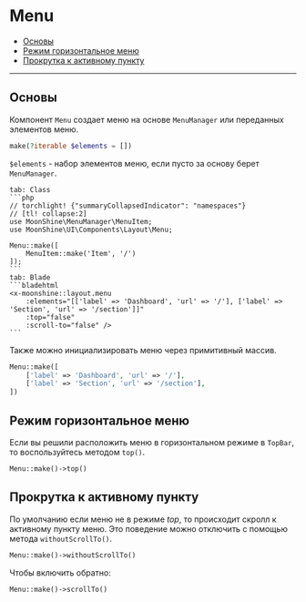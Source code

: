 # Menu

- [Основы](#basics)
- [Режим горизонтальное меню](#top)
- [Прокрутка к активному пункту](#scroll-to)

---

<a name="basics"></a>
## Основы

Компонент `Menu` создает меню на основе `MenuManager` или переданных элементов меню.

```php
make(?iterable $elements = [])
```

`$elements` - набор элементов меню, если пусто за основу берет `MenuManager`.

~~~tabs
tab: Class
```php
// torchlight! {"summaryCollapsedIndicator": "namespaces"}
// [tl! collapse:2]
use MoonShine\MenuManager\MenuItem;
use MoonShine\UI\Components\Layout\Menu;

Menu::make([
    MenuItem::make('Item', '/')
]);
```
tab: Blade
```bladehtml
<x-moonshine::layout.menu
    :elements="[['label' => 'Dashboard', 'url' => '/'], ['label' => 'Section', 'url' => '/section']]"
    :top="false"
    :scroll-to="false" />
```
~~~

Также можно инициализировать меню через примитивный массив.

```php
Menu::make([
    ['label' => 'Dashboard', 'url' => '/'],
    ['label' => 'Section', 'url' => '/section'],
])
```

<a name="top"></a>
## Режим горизонтальное меню

Если вы решили расположить меню в горизонтальном режиме в `TopBar`, то воспользуйтесь методом `top()`.

```php
Menu::make()->top()
```

<a name="scroll-to"></a>
## Прокрутка к активному пункту

По умолчанию если меню не в режиме *top*, то происходит скролл к активному пункту меню.
Это поведение можно отключить с помощью метода `withoutScrollTo()`.

```php
Menu::make()->withoutScrollTo()
```

Чтобы включить обратно:

```php
Menu::make()->scrollTo()
```
